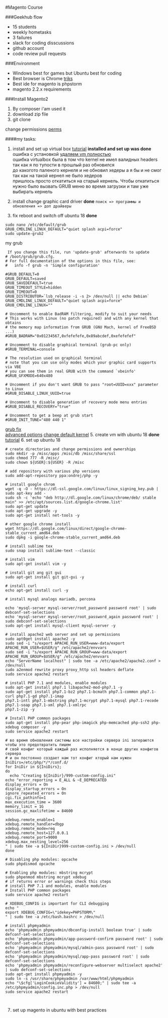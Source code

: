 #Magento Course

###Geekhub flow
* 15 students
* weekly hometasks
* 3 failures
* slack for coding disscussions
* github account
* code review pull requests

###Environment
* Windows best for games but Ubuntu best for coding
* Best browser is Chrome [triks](https://www.thegeekstuff.com/2012/04/chrome-browser-tips/)
* Best ide for magento is phpstorm
* magento 2.2.x requirements

###Install Magento2
1. By composer i'am used it
2. download zip file
3. git clone

change permissions
[perms](https://devdocs.magento.com/guides/v2.2/config-guide/prod/prod_file-sys-perms.html)

####my tasks:

1. install and set up virtual box [tutorial](https://tecadmin.net/install-virtualbox-on-ubuntu-18-04/) **installed and set up was done** <br>
ошибка с установкой [удаляем vm полностью](https://askubuntu.com/questions/703746/how-to-completely-remove-virtualbox) <br>
ошибка virtualbox была в том что kernel не имел валидных headers так как я по тупости в прошлый раз обновился  <br>
до какогото паленого кернеля и не обновил хедеры а я бы и не смог так как на такой кернел не было хедеров <br>
пришлось просто откатиться на старый кернель. Чтобы откатиться нужно было вызвать GRUB меню во время загрузки и там уже
выбирать кернель <br>

2. install change graphic card driver **done** ``` поиск => программы и обновления => доп драйверы ```

3. fix reboot and switch off ubuntu 18 **done** 
```shell
sudo nano /etc/default/grub
GRUB_CMDLINE_LINUX_DEFAULT="quiet splash acpi=force"
sudo update-grub2
```
my grub
```shell
 If you change this file, run 'update-grub' afterwards to update
# /boot/grub/grub.cfg.
# For full documentation of the options in this file, see:
#   info -f grub -n 'Simple configuration'

#GRUB_DEFAULT=0
GRUB_DEFAULT=saved
GRUB_SAVEDEFAULT=true
GRUB_TIMEOUT_STYLE=hidden
GRUB_TIMEOUT=0
GRUB_DISTRIBUTOR=`lsb_release -i -s 2> /dev/null || echo Debian`
GRUB_CMDLINE_LINUX_DEFAULT="quiet splash acpi=force"
GRUB_CMDLINE_LINUX=""

# Uncomment to enable BadRAM filtering, modify to suit your needs
# This works with Linux (no patch required) and with any kernel that obtains
# the memory map information from GRUB (GNU Mach, kernel of FreeBSD ...)
#GRUB_BADRAM="0x01234567,0xfefefefe,0x89abcdef,0xefefefef"

# Uncomment to disable graphical terminal (grub-pc only)
#GRUB_TERMINAL=console

# The resolution used on graphical terminal
# note that you can use only modes which your graphic card supports via VBE
# you can see them in real GRUB with the command `vbeinfo'
#GRUB_GFXMODE=640x480

# Uncomment if you don't want GRUB to pass "root=UUID=xxx" parameter to Linux
#GRUB_DISABLE_LINUX_UUID=true

# Uncomment to disable generation of recovery mode menu entries
#GRUB_DISABLE_RECOVERY="true"

# Uncomment to get a beep at grub start
#GRUB_INIT_TUNE="480 440 1"

```
[grub fix](https://askubuntu.com/questions/87409/i-cant-get-grub-menu-to-show-up-during-boot)  
[advanced options](https://askubuntu.com/questions/1014634/how-to-access-advanced-options-in-grub)
[change default kernel](https://unix.stackexchange.com/questions/198003/set-default-kernel-in-grub)
5. create vm with ubuntu 18 **done** <br> 
[tutorial](https://www.toptechskills.com/linux-tutorials-courses/how-to-install-ubuntu-1804-bionic-virtualbox/) 
6. set up ubuntu 18 

```shell
# create directories and change permissions and ownerships
sudo mkdir -p /misc/apps /misc/db /misc/share/ssl
sudo chmod 777 -R /misc/
sudo chown ${USER}:${USER} -R /misc

# add repository with various php versions
sudo add-apt-repository ppa:ondrej/php -y

# install google chrom
wget -q -O - https://dl-ssl.google.com/linux/linux_signing_key.pub | sudo apt-key add -
sudo sh -c 'echo "deb http://dl.google.com/linux/chrome/deb/ stable main" >> /etc/apt/sources.list.d/google-chrome.list'
sudo apt-get update
sudo apt-get upgrade -y
sudo apt-get install net-tools -y 

# other google chrome install
wget https://dl.google.com/linux/direct/google-chrome-stable_current_amd64.deb
sudo dpkg -i google-chrome-stable_current_amd64.deb

# install sublime tex
sudo snap install sublime-text --classic

# install vim
sudo apt-get install vim -y

# install git ang git gui
sudo apt-get install git git-gui -y

# install curl
echo apt-get install curl -y

# install mysql analogs mariadb, percona

echo 'mysql-server mysql-server/root_password password root' | sudo debconf-set-selections
echo 'mysql-server mysql-server/root_password_again password root' | sudo debconf-set-selections
sudo apt-get install mysql-client mysql-server -y

# install apache2 web server and set up permissions
sudo apt0get install apache2 -y
sudo sed -i "s/export APACHE_RUN_USER=www-data/export APACHE_RUN_USER=$USER/g" /etc/apache2/envvars
sudo sed -i "s/export APACHE_RUN_GROUP=www-data/export APACHE_RUN_GROUP=$USER/g" /etc/apache2/envvars
echo "ServerName localhost" | sudo tee -a /etc/apache2/apache2.conf > /dev/null
sudo a2enmod rewrite proxy proxy_http ssl headers deflate
sudo service apache2 restart

# install PHP 7.1 and modules, enable modules
sudo apt-get install php7.1 libapache2-mod-php7.1 -y
sudo apt-get install php7.1-bz2 php7.1-bcmath php7.1-common php7.1-curl php7.1-gd php7.1-imap
php7.1-intl php7.1-mbstring php7.1-mcrypt php7.1-mysql php7.1-recode php7.1-soap php7.1-xml php7.1-xmlrpc 
php7.1-zip -y

# Install PHP common packages
sudo apt-get install php-pear php-imagick php-memcached php-ssh2 php-xdebug composer -y
sudo service apache2 restart

# во время обновления системы все настройки сервера ini затераются чтобы это предотвратить пишем 
# свой конфиг который каждый раз исполняется в конце других конфигов сервера 
# и он постоянно создает нам тот конфиг кторый нам нужен
IniDirs=/etc/php/*/*/conf.d/
for IniDir in ${IniDirs};
do
  echo "Creating ${IniDir}/999-custom-config.ini"
echo "error_reporting = E_ALL & ~E_DEPRECATED
display_errors = On 
display_startup_errors = On
ignore_repeated_errors = On 
cgi.fix_pathinfo=1 
max_execution_time = 3600
memory_limit = 1G 
session.gc_maxlifetime = 84600

xdebug.remote_enable=1 
xdebug.remote_handler=dbgp
xdebug.remote_mode=req
xdebug.remote_host=127.0.0.1
xdebug.remote_port=9000
xdebug.max_nesting_level=256
" | sudo tee -a ${IniDir}999-custom-config.ini > /dev/null
done

# Disabling php modules: opcache
sudo phpdismod opcache

# Enabling php modules: mbstring mcrypt
sudo phpenmod mbstring mcrypt xdebug
# if returns error or warnings check this steps 
# install PHP 7.1 and modules, enable modules
# Install PHP common packages
sudo service apache2 restart

# XDEBUG_CONFIG is important for CLI debugging
echo "
export XDEBUG_CONFIG=\"idekey=PHPSTORM\"
" | sudo tee -a /etc/bash.bashrc > /dev/null

# install phpmyadmin
echo 'phpmyadmin phpmyadmin/dbconfig-install boolean true' | sudo defconf-set-selections
echo 'phpmyadmin phpmyadmin/app-password-confirm password root' | sudo defconf-set-selections
echo 'phpmyadmin phpmyadmin/mysql/admin-pass password root' | sudo defconf-set-selections
echo 'phpmyadmin phpmyadmin/mysql/app-pass password root' | sudo defconf-set-selections
echo 'phpmyadmin phpmyadmin/reconfigure-webserver multiselect apache2' | sudo defconf-set-selections
sudo apt-get install phpmyadmin -y
sudo ln -s /usr/share/phpmyadmin /var/www/html/phpmyadmin
echo "\$cfg['LoginCookieValidity'] = 84600;" | sudo tee -a /etc/phpmyadmin/config.inc.php > /dev/null
sudo service apache2 restart



```

7. set up magento in ubuntu with best practices


